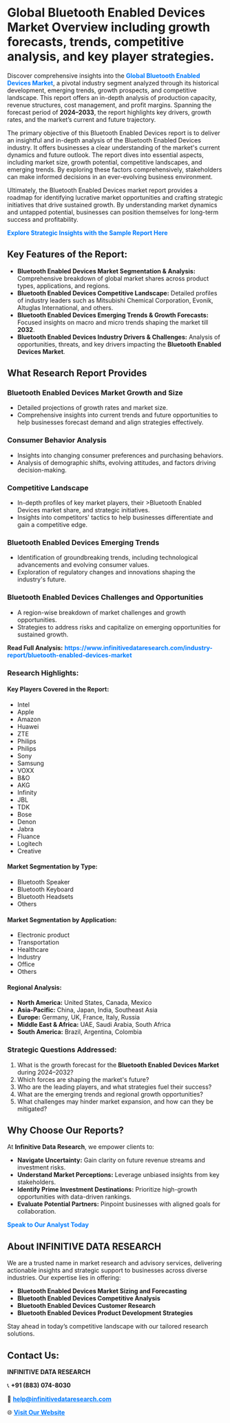 <h1>Global Bluetooth Enabled Devices Market Overview including growth forecasts, trends, competitive analysis, and key player strategies.</h1>
<p>
Discover comprehensive insights into the 
<a href="https://www.infinitivedataresearch.com/industry-report/bluetooth-enabled-devices-market" rel="dofollow" style="color: #007BFF; text-decoration: none;"><strong>Global Bluetooth Enabled Devices Market</strong></a>, a pivotal industry segment analyzed through its historical development, emerging trends, growth prospects, and competitive landscape. This report offers an in-depth analysis of production capacity, revenue structures, cost management, and profit margins. Spanning the forecast period of <strong>2024–2033</strong>, the report highlights key drivers, growth rates, and the market’s current and future trajectory.
</p>
<p>
The primary objective of this Bluetooth Enabled Devices report is to deliver an insightful and in-depth analysis of the Bluetooth Enabled Devices industry. It offers businesses a clear understanding of the market's current dynamics and future outlook. The report dives into essential aspects, including market size, growth potential, competitive landscapes, and emerging trends. By exploring these factors comprehensively, stakeholders can make informed decisions in an ever-evolving business environment.
</p>
<p>
Ultimately, the Bluetooth Enabled Devices market report provides a roadmap for identifying lucrative market opportunities and crafting strategic initiatives that drive sustained growth. By understanding market dynamics and untapped potential, businesses can position themselves for long-term success and profitability.
</p>
<p>
<a href="https://www.infinitivedataresearch.com/request-sample/reportId=106198" style="color: #007BFF; text-decoration: none;"><strong>Explore Strategic Insights with the Sample Report Here</strong></a>
</p>

<h2>Key Features of the Report:</h2>
<ul>
<li><strong>Bluetooth Enabled Devices Market Segmentation & Analysis:</strong> Comprehensive breakdown of global market shares across product types, applications, and regions.</li>
<li><strong>Bluetooth Enabled Devices Competitive Landscape:</strong> Detailed profiles of industry leaders such as Mitsubishi Chemical Corporation, Evonik, Altuglas International, and others.</li>
<li><strong>Bluetooth Enabled Devices Emerging Trends & Growth Forecasts:</strong> Focused insights on macro and micro trends shaping the market till <strong>2032</strong>.</li>
<li><strong>Bluetooth Enabled Devices Industry Drivers & Challenges:</strong> Analysis of opportunities, threats, and key drivers impacting the <strong>Bluetooth Enabled Devices Market</strong>.</li>
</ul>

<h2>What Research Report Provides</h2>
<h3>Bluetooth Enabled Devices Market Growth and Size</h3>
<ul>
<li>Detailed projections of growth rates and market size.</li>
<li>Comprehensive insights into current trends and future opportunities to help businesses forecast demand and align strategies effectively.</li>
</ul>

<h3>Consumer Behavior Analysis</h3>
<ul>
<li>Insights into changing consumer preferences and purchasing behaviors.</li>
<li>Analysis of demographic shifts, evolving attitudes, and factors driving decision-making.</li>
</ul>

<h3>Competitive Landscape</h3>
<ul>
<li>In-depth profiles of key market players, their >Bluetooth Enabled Devices market share, and strategic initiatives.</li>
<li>Insights into competitors' tactics to help businesses differentiate and gain a competitive edge.</li>
</ul>

<h3>Bluetooth Enabled Devices Emerging Trends</h3>
<ul>
<li>Identification of groundbreaking trends, including technological advancements and evolving consumer values.</li>
<li>Exploration of regulatory changes and innovations shaping the industry's future.</li>
</ul>

<h3>Bluetooth Enabled Devices Challenges and Opportunities</h3>
<ul>
<li>A region-wise breakdown of market challenges and growth opportunities.</li>
<li>Strategies to address risks and capitalize on emerging opportunities for sustained growth.</li>
</ul>
<p><strong>Read Full Analysis:</strong> <a href="https://www.infinitivedataresearch.com/industry-report/bluetooth-enabled-devices-market" rel="dofollow" style="color: #007BFF; text-decoration: none;"><strong>https://www.infinitivedataresearch.com/industry-report/bluetooth-enabled-devices-market</strong></a></p>
<h3>Research Highlights:</h3>
<h4>Key Players Covered in the Report:</h4>
<ul><li>Intel</li><li>Apple</li><li>Amazon</li><li>Huawei</li><li>ZTE</li><li>Philips</li><li>Philips</li><li>Sony</li><li>Samsung</li><li>VOXX</li><li>B&amp;O</li><li>AKG</li><li>Infinity</li><li>JBL</li><li>TDK</li><li>Bose</li><li>Denon</li><li>Jabra</li><li>Fluance</li><li>Logitech</li><li>Creative</li></ul>
<h4>Market Segmentation by Type:</h4>
<ul><li>Bluetooth Speaker</li><li>Bluetooth Keyboard</li><li>Bluetooth Headsets</li><li>Others</li></ul>
<h4>Market Segmentation by Application:</h4>
<ul><li>Electronic product</li><li>Transportation</li><li>Healthcare</li><li>Industry</li><li>Office</li><li>Others</li></ul>

<h4>Regional Analysis:</h4>
<ul>
<li><strong>North America:</strong> United States, Canada, Mexico</li>
<li><strong>Asia-Pacific:</strong> China, Japan, India, Southeast Asia</li>
<li><strong>Europe:</strong> Germany, UK, France, Italy, Russia</li>
<li><strong>Middle East & Africa:</strong> UAE, Saudi Arabia, South Africa</li>
<li><strong>South America:</strong> Brazil, Argentina, Colombia</li>
</ul>

<h3>Strategic Questions Addressed:</h3>
<ol>
<li>What is the growth forecast for the <strong>Bluetooth Enabled Devices Market</strong> during 2024–2032?</li>
<li>Which forces are shaping the market's future?</li>
<li>Who are the leading players, and what strategies fuel their success?</li>
<li>What are the emerging trends and regional growth opportunities?</li>
<li>What challenges may hinder market expansion, and how can they be mitigated?</li>
</ol>

<h2>Why Choose Our Reports?</h2>
<p>At <strong>Infinitive Data Research</strong>, we empower clients to:</p>
<ul>
<li><strong>Navigate Uncertainty:</strong> Gain clarity on future revenue streams and investment risks.</li>
<li><strong>Understand Market Perceptions:</strong> Leverage unbiased insights from key stakeholders.</li>
<li><strong>Identify Prime Investment Destinations:</strong> Prioritize high-growth opportunities with data-driven rankings.</li>
<li><strong>Evaluate Potential Partners:</strong> Pinpoint businesses with aligned goals for collaboration.</li>
</ul>
<p><a href="https://www.infinitivedataresearch.com/industry-report/bluetooth-enabled-devices-market" rel="dofollow" style="color: #007BFF; text-decoration: none;"><strong>Speak to Our Analyst Today</strong></a></p>

<h2>About INFINITIVE DATA RESEARCH</h2>
<p>We are a trusted name in market research and advisory services, delivering actionable insights and strategic support to businesses across diverse industries. Our expertise lies in offering:</p>
<ul>
<li><strong>Bluetooth Enabled Devices Market Sizing and Forecasting</strong></li>
<li><strong>Bluetooth Enabled Devices Competitive Analysis</strong></li>
<li><strong>Bluetooth Enabled Devices Customer Research</strong></li>
<li><strong>Bluetooth Enabled Devices Product Development Strategies</strong></li>
</ul>
<p>Stay ahead in today’s competitive landscape with our tailored research solutions.</p>

<h2>Contact Us:</h2>
<p><strong>INFINITIVE DATA RESEARCH</strong></p>
<p>📞 <strong>+91 (883) 074-8030</strong></p>
<p>📧 <strong><a href="mailto:help@infinitivedataresearch.com" style="color: #007BFF;">help@infinitivedataresearch.com</a></strong></p>
<p>🌐 <strong><a href="https://www.infinitivedataresearch.com" rel="dofollow" style="color: #007BFF;">Visit Our Website</a></strong></p>